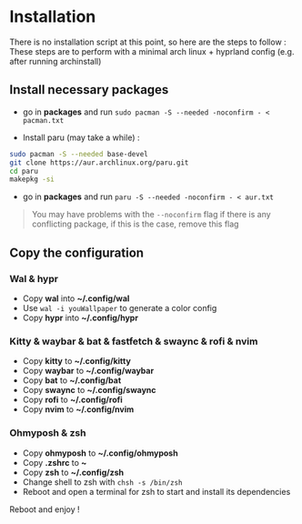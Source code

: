 # Installation

There is no installation script at this point, so here are the steps to follow :
These steps are to perform with a minimal arch linux + hyprland config (e.g. after running archinstall)

## Install necessary packages
- go in **packages** and run `sudo pacman -S --needed -noconfirm - < pacman.txt`

- Install paru (may take a while) :
```Bash
sudo pacman -S --needed base-devel
git clone https://aur.archlinux.org/paru.git
cd paru
makepkg -si
```

- go in **packages** and run `paru -S --needed -noconfirm - < aur.txt`

> You may have problems with the `--noconfirm` flag if there is any conflicting package, if this is the case, remove this flag

## Copy the configuration

### Wal & hypr
- Copy **wal** into **~/.config/wal**
- Use `wal -i youWallpaper` to generate a color config
- Copy **hypr** into **~/.config/hypr**

### Kitty & waybar & bat & fastfetch & swaync & rofi & nvim
- Copy **kitty** to **~/.config/kitty**
- Copy **waybar** to **~/.config/waybar**
- Copy **bat** to **~/.config/bat**
- Copy **swaync** to **~/.config/swaync**
- Copy **rofi** to **~/.config/rofi**
- Copy **nvim** to **~/.config/nvim**

### Ohmyposh & zsh
- Copy **ohmyposh** to **~/.config/ohmyposh**
- Copy **.zshrc** to **~**
- Copy **zsh** to **~/.config/zsh**
- Change shell to zsh with `chsh -s /bin/zsh`
- Reboot and open a terminal for zsh to start and install its dependencies

Reboot and enjoy !
